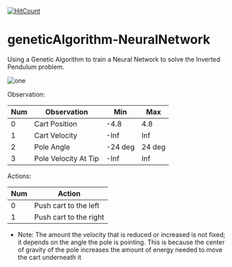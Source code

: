[![HitCount](http://hits.dwyl.io/hugoassisj/geneticAlgorithm-NeuralNetwork.svg)](http://hits.dwyl.io/hugoassisj/geneticAlgorithm-NeuralNetwork)

# geneticAlgorithm-NeuralNetwork
Using a Genetic Algorithm to train a Neural Network to solve the Inverted Pendulum problem.

![one](https://user-images.githubusercontent.com/45035051/76994682-88ee8800-692d-11ea-86a2-978504a558e7.png)

Observation:

| Num | Observation          | Min     | Max    |
|-----|----------------------|---------|--------|
| 0   | Cart Position        | -4.8    | 4.8    |
| 1   | Cart Velocity        | -Inf    | Inf    |
| 2   | Pole Angle           | -24 deg | 24 deg |
| 3   | Pole Velocity At Tip | -Inf    | Inf    |

Actions:

| Num | Action                 |
|-----|------------------------|
| 0   | Push cart to the left  |
| 1   | Push cart to the right |

 * Note: The amount the velocity that is reduced or increased is not fixed; it depends on the angle the pole is pointing. This is because the center of gravity of the pole increases the amount of energy needed to move the cart underneath it



